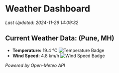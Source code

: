 
# Weather Dashboard

_Last Updated: 2024-11-29 14:09:32_

## Current Weather Data: (Pune, MH)
- **Temperature:** 19.4 °C ![Temperature Badge](https://img.shields.io/badge/Temperature-Low%20Temp-blue)
- **Wind Speed:** 4.8 km/h ![Wind Speed Badge](https://img.shields.io/badge/Wind%20Speed-Low%20Wind-blue)

*Powered by Open-Meteo API*
